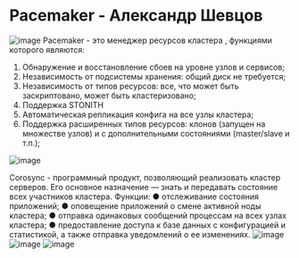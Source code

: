 # Pacemaker - Александр Шевцов
![image](https://github.com/aztecprod/Pacemaker/assets/25949605/41eb7e93-673b-4c10-80e1-30c1c575eeba)
Pacemaker - это менеджер ресурсов кластера , функциями которого являются:
1)	Обнаружение и восстановление сбоев на уровне узлов и сервисов;
2)	Независимость от подсистемы хранения: общий диск не требуется;
3)	Независимость от типов ресурсов: все, что может быть заскриптовано, может быть кластеризовано;
4)	Поддержка STONITH
5)	Автоматическая репликация конфига на все узлы кластера;
6)	Поддержка расширенных типов ресурсов: клонов (запущен на множестве узлов) и с дополнительными состояниями (master/slave и т.п.);

![image](https://github.com/aztecprod/Pacemaker/assets/25949605/7fce498d-1f5e-4ca2-897c-8662055526ec)

Corosync - программный продукт, позволяющий реализовать кластер
серверов. Его основное назначение — знать и передавать состояние всех участников кластера.
Функции:
● отслеживание состояния приложений;
● оповещение приложений о смене активной ноды кластера;
● отправка одинаковых сообщений процессам на всех узлах
кластера;
● предоставление доступа к базе данных с конфигурацией и
статистикой, а также отправка уведомлений о ее изменениях.
![image](https://github.com/aztecprod/Pacemaker/assets/25949605/a91fbf8e-1b38-4607-8bbb-0aa61445a611)
![image](https://github.com/aztecprod/Pacemaker/assets/25949605/cf297319-ea85-4cc0-8e77-be5e1ddb2e77)
![image](https://github.com/aztecprod/Pacemaker/assets/25949605/50e12c16-a73a-4900-8be6-3f5d02b5751c)
